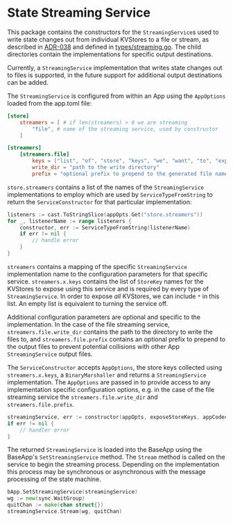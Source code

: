 # State Streaming Service

This package contains the constructors for the `StreamingService`s used to write
state changes out from individual KVStores to a file or stream, as described in
[ADR-038](../../docs/architecture/adr-038-state-listening.md) and defined in
[types/streaming.go](../../baseapp/streaming.go). The child directories contain
the implementations for specific output destinations.

Currently, a `StreamingService` implementation that writes state changes out to
files is supported, in the future support for additional output destinations can
be added.

The `StreamingService` is configured from within an App using the `AppOptions`
loaded from the app.toml file:

```toml
[store]
    streamers = [ # if len(streamers) > 0 we are streaming
        "file", # name of the streaming service, used by constructor
    ]

[streamers]
    [streamers.file]
        keys = ["list", "of", "store", "keys", "we", "want", "to", "expose", "for", "this", "streaming", "service"]
        write_dir = "path to the write directory"
        prefix = "optional prefix to prepend to the generated file names"
```

`store.streamers` contains a list of the names of the `StreamingService`
implementations to employ which are used by `ServiceTypeFromString` to return
the `ServiceConstructor` for that particular implementation:

```go
listeners := cast.ToStringSlice(appOpts.Get("store.streamers"))
for _, listenerName := range listeners {
    constructor, err := ServiceTypeFromString(listenerName)
    if err != nil {
    	// handle error
    }
}
```

`streamers` contains a mapping of the specific `StreamingService` implementation
name to the configuration parameters for that specific service.
`streamers.x.keys` contains the list of `StoreKey` names for the KVStores to
expose using this service and is required by every type of `StreamingService`.
In order to expose *all* KVStores, we can include `*` in this list. An empty
list is equivalent to turning the service off.

Additional configuration parameters are optional and specific to the
implementation. In the case of the file streaming service,
`streamers.file.write_dir` contains the path to the directory to write the files
to, and `streamers.file.prefix` contains an optional prefix to prepend to the
output files to prevent potential collisions with other App `StreamingService`
output files.

The `ServiceConstructor` accepts `AppOptions`, the store keys collected using
`streamers.x.keys`, a `BinaryMarshaller` and returns a `StreamingService`
implementation. The `AppOptions` are passed in to provide access to any
implementation specific configuration options, e.g. in the case of the file
streaming service the `streamers.file.write_dir` and `streamers.file.prefix`.

```go
streamingService, err := constructor(appOpts, exposeStoreKeys, appCodec)
if err != nil {
    // handler error
}
```

The returned `StreamingService` is loaded into the BaseApp using the BaseApp's
`SetStreamingService` method. The `Stream` method is called on the service to
begin the streaming process. Depending on the implementation this process may be
synchronous or asynchronous with the message processing of the state machine.

```go
bApp.SetStreamingService(streamingService)
wg := new(sync.WaitGroup)
quitChan := make(chan struct{})
streamingService.Stream(wg, quitChan)
```
